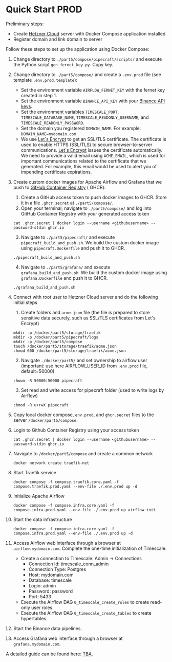 # Quick Start PROD

Preliminary steps:

* Create [Hetzner Cloud](https://www.hetzner.com/cloud/) server with Docker Compose application installed
* Register domain and link domain to server

Follow these steps to set up the application using Docker Compose:

1. Change directory to `./part5/compose/pipecraft/scripts/` and execute the Python script `gen_fernet_key.py`. Copy key.
2. Change directory to `./part5/compose/` and create a `.env.prod` file (see template `.env.prod.template`):
    * Set the environment variable `AIRFLOW_FERNET_KEY` with the fernet key created in step 1.
    * Set the environment variable `BINANCE_API_KEY` with
      your [Binance API keys](https://www.binance.com/en/support/faq/how-to-create-api-keys-on-binance-360002502072).
    * Set the environment variables `TIMESCALE_PORT`, `TIMESCALE_DATABASE_NAME`, `TIMESCALE_READONLY_USERNAME`, and
      `TIMESCALE_READONLY_PASSWORD`.
    * Set the domain you registered `DOMAIN_NAME`. For example: `DOMAIN_NAME=mydomain.com`
    * We use [Let´s Encrypt](https://letsencrypt.org/) to get an SSL/TLS certificate. The certificate is used to enable
      HTTPS (SSL/TLS) to secure browser-to-server communications. [Let´s Encrypt](https://letsencrypt.org/) issues the
      certificate automatically. We need to provide a valid email using `ACME_EMAIL`, which is used for important
      communications related to the certificate that we generated. For example, this email would be used to alert you of
      impending certificate expirations.
3. Create custom docker images for Apache Airflow and Grafana that we push
   to [GitHub Container Registry](https://docs.github.com/en/packages/working-with-a-github-packages-registry/working-with-the-container-registry) (
   GHCR):
    1. Create a GitHub access token to push docker images to GHCR. Store it in a file `.ghcr.secret`
       at `./part5/compose/`.
    2. Open your terminal, navigate to `./part5/compose/`  and log into GitHub Container Registry with your generated
       access token
   ```
   cat .ghcr.secret | docker login --username <githubusername> --password-stdin ghcr.io
   ```
    3. Navigate to `./part5/pipecraft/` and execute `pipecraft_build_and_push.sh`. We build the custom docker image
       using `pipecraft.Dockerfile` and push it to GHCR.
   ```
   ./pipecraft_build_and_push.sh
   ```
    4. Navigate to `./part5/grafana/` and execute `grafana_build_and_push.sh`. We build the custom docker image
       using `grafana.Dockerfile` and push it to GHCR.
   ```
   ./grafana_build_and_push.sh
   ```
3. Connect with root user to Hetzner Cloud server and do the following initial steps
    1. Create folders and `acme.json` file (the file is prepared to store sensitive data securely, such as SSL/TLS
       certificates from Let's Encrypt)
   ```
   mkdir -p /docker/part5/storage/traefik
   mkdir -p /docker/part5/pipecraft/logs
   mkdir -p /docker/part5/compose
   touch /docker/part5/storage/traefik/acme.json
   chmod 600 /docker/part5/storage/traefik/acme.json
   ```
    2. Navigate `./docker/part5/` and set ownership to airflow user (important: use here AIRFLOW_USER_ID
       from `.env.prod`
       file, default=50000)
   ```
   chown -R 50000:50000 pipecraft
   ```
    3. Set read and write access for pipecraft folder (used to write logs by Airflow)
   ```
   chmod -R u+rwX pipecraft
   ```
4. Copy local docker compose, `env.prod`, and `ghcr.secret` files to the server `/docker/part5/compose`.
5. Login to Github Container Registry using your access token
   ```
   cat .ghcr.secret | docker login --username <githubusername> --password-stdin ghcr.io
   ```
6. Navigate to `/docker/part5/compose` and create a common network
   ```
   docker network create traefik-net
   ```
5. Start Traefik service
   ```
   docker compose -f compose.traefik.core.yaml -f compose.traefik.prod.yaml --env-file ./.env.prod up -d
   ```
6. Initialize Apache Airflow

   ```
   docker compose -f compose.infra.core.yaml -f compose.infra.prod.yaml --env-file ./.env.prod up airflow-init
   ```
7. Start the data infrastructure
   ```   
   docker compose -f compose.infra.core.yaml -f compose.infra.prod.yaml --env-file ./.env.prod up -d
   ```
8. Access Airflow web interface through a browser at ``airflow.mydomain.com``. Complete the one-time
   initialization of Timescale:
    - Create a connection to Timescale: Admin → Connections
        * Connection Id: timescale_conn_admin
        * Connection Type: Postgres
        * Host: mydomain.com
        * Database: timescale
        * Login: admin
        * Password: password
        * Port: 5433
    - Execute the Airflow DAG `0_timescale_create_roles` to create read-only user roles.
    - Execute the Airflow DAG `0_timescale_create_tables` to create hypertables.
9. Start the Binance data pipelines.
10. Access Grafana web interface through a browser at ``grafana.mydomain.com``.

A detailed guide can be found
here: [TBA](https://hiddenorder.io/p/sds-4-crypto-market-data-dashboard).